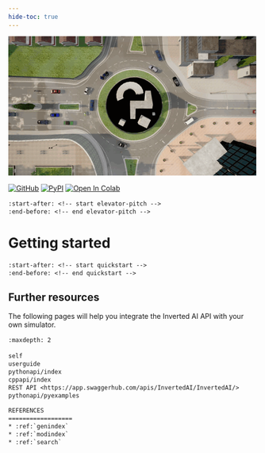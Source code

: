 ```yaml
---
hide-toc: true
---
```


![](../images/top_camera.gif)

[pypi-badge]: https://badge.fury.io/py/invertedai.svg
[pypi-link]: https://pypi.org/project/invertedai/
[colab-badge]: https://colab.research.google.com/assets/colab-badge.svg
[github-badge]: https://badgen.net/badge/icon/github?icon=github&label
[github-link]: https://github.com/inverted-ai/invertedai/
[colab-link]: https://colab.research.google.com/github/inverted-ai/invertedai/blob/develop/examples/IAI_demo.ipynb
[rest-link]: https://app.swaggerhub.com/apis/InvertedAI/InvertedAI/
[examples-link]: https://github.com/inverted-ai/invertedai/tree/master/examples
[![GitHub][github-badge]][github-link]
[![PyPI][pypi-badge]][pypi-link]
[![Open In Colab][colab-badge]][colab-link]

```{include} ../../README.md
:start-after: <!-- start elevator-pitch -->
:end-before: <!-- end elevator-pitch -->
```

# Getting started
```{include} ../../README.md
:start-after: <!-- start quickstart -->
:end-before: <!-- end quickstart -->
```

## Further resources

The following pages will help you integrate the Inverted AI API with your own simulator.

```{toctree}
:maxdepth: 2

self
userguide
pythonapi/index
cppapi/index
REST API <https://app.swaggerhub.com/apis/InvertedAI/InvertedAI/>
pythonapi/pyexamples
```

```{eval-rst}
REFERENCES
==================
* :ref:`genindex`
* :ref:`modindex`
* :ref:`search`
```
